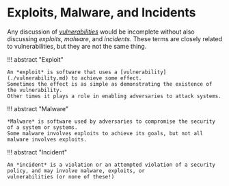 # Exploits, Malware, and Incidents

Any discussion of [_vulnerabilities_](vulnerability.md) would be incomplete without also discussing _exploits_, _malware_, and _incidents_.
These terms are closely related to vulnerabilities, but they are not the same thing.

!!! abstract "Exploit"

    An *exploit* is software that uses a [vulnerability](./vulnerability.md) to achieve some effect.
    Sometimes the effect is as simple as demonstrating the existence of the vulnerability. 
    Other times it plays a role in enabling adversaries to attack systems.

!!! abstract "Malware"
    
    *Malware* is software used by adversaries to compromise the security of a system or systems.
    Some malware involves exploits to achieve its goals, but not all malware involves exploits.

!!! abstract "Incident"

    An *incident* is a violation or an attempted violation of a security policy, and may involve malware, exploits, or
    vulnerabilities (or none of these!)

